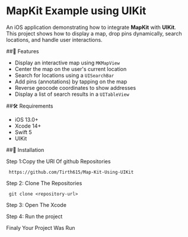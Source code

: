 # MapKit Example using UIKit

An iOS application demonstrating how to integrate **MapKit** with **UIKit**.  
This project shows how to display a map, drop pins dynamically, search locations, and handle user interactions.

##📱 Features

- Display an interactive map using `MKMapView`
- Center the map on the user's current location
- Search for locations using a `UISearchBar`
- Add pins (annotations) by tapping on the map
- Reverse geocode coordinates to show addresses
- Display a list of search results in a `UITableView`

##🛠️ Requirements

- iOS 13.0+
- Xcode 14+
- Swift 5
- UIKit

##🚀 Installation

Step 1:Copy the URl Of github Repositories

     https://github.com/Tirth615/Map-Kit-Using-UIKit
    
Step 2: Clone The Repositories

     git clone <repository-url>
    
Step 3: Open The Xcode


Step 4: Run the project

Finaly Your Project Was Run
